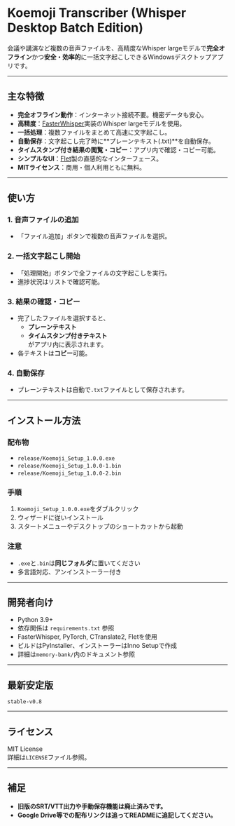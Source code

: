 # Koemoji Transcriber (Whisper Desktop Batch Edition)

会議や講演など複数の音声ファイルを、高精度なWhisper largeモデルで**完全オフライン**かつ**安全・効率的**に一括文字起こしできるWindowsデスクトップアプリです。

---

## 主な特徴

- **完全オフライン動作**：インターネット接続不要。機密データも安心。
- **高精度**：[FasterWhisper](https://github.com/guillaumekln/faster-whisper)実装のWhisper largeモデルを使用。
- **一括処理**：複数ファイルをまとめて高速に文字起こし。
- **自動保存**：文字起こし完了時に**プレーンテキスト(.txt)**を自動保存。
- **タイムスタンプ付き結果の閲覧・コピー**：アプリ内で確認・コピー可能。
- **シンプルなUI**：[Flet](https://flet.dev/)製の直感的なインターフェース。
- **MITライセンス**：商用・個人利用ともに無料。

---

## 使い方

### 1. 音声ファイルの追加
- 「ファイル追加」ボタンで複数の音声ファイルを選択。

### 2. 一括文字起こし開始
- 「処理開始」ボタンで全ファイルの文字起こしを実行。
- 進捗状況はリストで確認可能。

### 3. 結果の確認・コピー
- 完了したファイルを選択すると、  
  - **プレーンテキスト**  
  - **タイムスタンプ付きテキスト**  
  がアプリ内に表示されます。
- 各テキストは**コピー**可能。

### 4. 自動保存
- プレーンテキストは自動で`.txt`ファイルとして保存されます。

---

## インストール方法

### 配布物

- `release/Koemoji_Setup_1.0.0.exe`
- `release/Koemoji_Setup_1.0.0-1.bin`
- `release/Koemoji_Setup_1.0.0-2.bin`

### 手順

1. `Koemoji_Setup_1.0.0.exe`をダブルクリック
2. ウィザードに従いインストール
3. スタートメニューやデスクトップのショートカットから起動

### 注意

- `.exe`と`.bin`は**同じフォルダ**に置いてください
- 多言語対応、アンインストーラー付き

---

## 開発者向け

- Python 3.9+
- 依存関係は `requirements.txt` 参照
- FasterWhisper, PyTorch, CTranslate2, Fletを使用
- ビルドはPyInstaller、インストーラーはInno Setupで作成
- 詳細は`memory-bank/`内のドキュメント参照

---

## 最新安定版

`stable-v0.8`

---

## ライセンス

MIT License  
詳細は`LICENSE`ファイル参照。

---

## 補足

- **旧版のSRT/VTT出力や手動保存機能は廃止済みです。**
- **Google Drive等での配布リンクは追ってREADMEに追記してください。**
